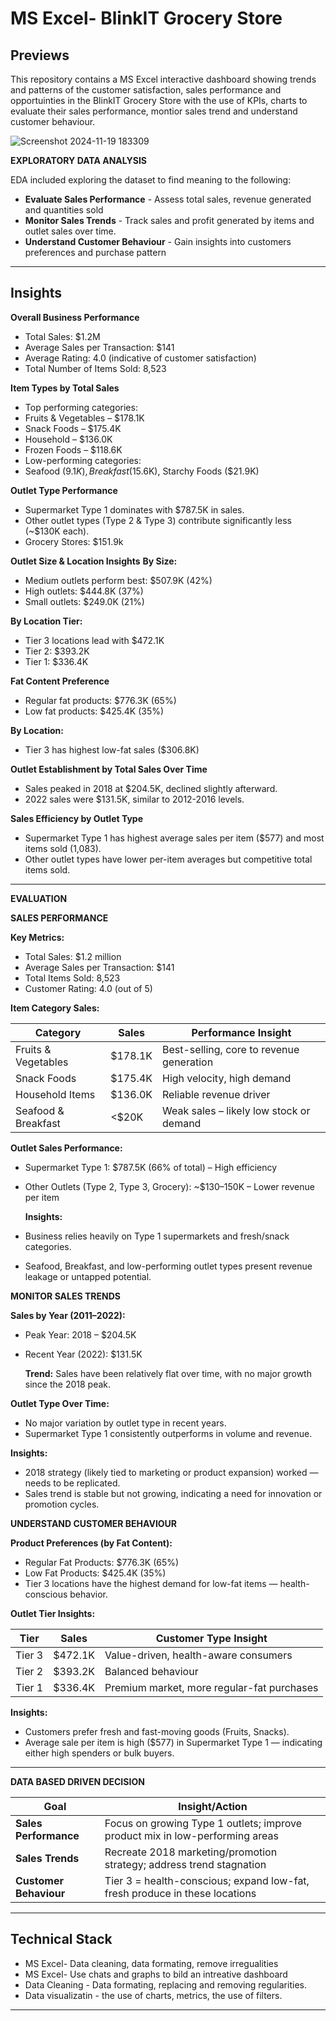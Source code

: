 # MS Excel- BlinkIT Grocery Store

## Previews
This repository contains a MS Excel interactive dashboard  showing trends and patterns of the customer satisfaction, sales performance and opportuinties in the BlinkIT Grocery Store with the use of KPIs, charts to evaluate their sales performance, montior sales trend and understand customer behaviour.


![Screenshot 2024-11-19 183309](https://github.com/user-attachments/assets/742d56f8-b59a-4df7-b80e-e975162af5e7)
  

**EXPLORATORY DATA ANALYSIS**

EDA included exploring the dataset to find meaning to the following:

- **Evaluate Sales Performance** - Assess total sales, revenue generated and quantities sold
- **Monitor Sales Trends** - Track sales and profit generated by items and outlet sales over time.
- **Understand Customer Behaviour** - Gain insights into customers preferences and purchase pattern
---
**Insights**
  ---
 **Overall Business Performance**
 - Total Sales: $1.2M
 - Average Sales per Transaction: $141
 - Average Rating: 4.0 (indicative of customer satisfaction)
 - Total Number of Items Sold: 8,523

**Item Types by Total Sales**
  - Top performing categories:
  - Fruits & Vegetables – $178.1K
  - Snack Foods – $175.4K
  - Household – $136.0K
  - Frozen Foods – $118.6K
  - Low-performing categories:
  - Seafood ($9.1K), Breakfast ($15.6K), Starchy Foods ($21.9K)
    
**Outlet Type Performance**
  - Supermarket Type 1 dominates with $787.5K in sales.
  - Other outlet types (Type 2 & Type 3) contribute significantly less (~$130K each).
  - Grocery Stores: $151.9k
    
**Outlet Size & Location Insights**
 **By Size:**
  - Medium outlets perform best: $507.9K (42%)
  - High outlets: $444.8K (37%)
  - Small outlets: $249.0K (21%)
    
**By Location Tier:**
  - Tier 3 locations lead with $472.1K
  - Tier 2: $393.2K
  - Tier 1: $336.4K
    
**Fat Content Preference**
  - Regular fat products: $776.3K (65%)
  - Low fat products: $425.4K (35%)
    
  **By Location:**
  - Tier 3 has highest low-fat sales ($306.8K)
    
**Outlet Establishment by Total Sales Over Time**
  - Sales peaked in 2018 at $204.5K, declined slightly afterward.
  - 2022 sales were $131.5K, similar to 2012-2016 levels.
    
**Sales Efficiency by Outlet Type**
  - Supermarket Type 1 has highest average sales per item ($577) and most items sold (1,083).
  - Other outlet types have lower per-item averages but competitive total items sold.

  ---
  **EVALUATION**
  
  **SALES PERFORMANCE**
  
**Key Metrics:**
  - Total Sales: $1.2 million
  - Average Sales per Transaction: $141
  - Total Items Sold: 8,523
  - Customer Rating: 4.0 (out of 5)

**Item Category Sales:**

| Category            | Sales    | Performance Insight                      |
| ------------------- | -------- | ---------------------------------------- |
| Fruits & Vegetables | \$178.1K | Best-selling, core to revenue generation |
| Snack Foods         | \$175.4K | High velocity, high demand               |
| Household Items     | \$136.0K | Reliable revenue driver                  |
| Seafood & Breakfast | <\$20K   | Weak sales – likely low stock or demand  |

**Outlet Sales Performance:**

- Supermarket Type 1: $787.5K (66% of total) – High efficiency
- Other Outlets (Type 2, Type 3, Grocery): ~$130–150K – Lower revenue per item

  **Insights:**
- Business relies heavily on Type 1 supermarkets and fresh/snack categories.
- Seafood, Breakfast, and low-performing outlet types present revenue leakage or untapped potential.

**MONITOR SALES TRENDS**

**Sales by Year (2011–2022):**

- Peak Year: 2018 – $204.5K
- Recent Year (2022): $131.5K
  
  **Trend:** Sales have been relatively flat over time, with no major growth since the 2018 peak.

**Outlet Type Over Time:**

  - No major variation by outlet type in recent years.
  - Supermarket Type 1 consistently outperforms in volume and revenue.

**Insights:**

- 2018 strategy (likely tied to marketing or product expansion) worked — needs to be replicated.
- Sales trend is stable but not growing, indicating a need for innovation or promotion cycles.

**UNDERSTAND CUSTOMER BEHAVIOUR**

**Product Preferences (by Fat Content):**

  - Regular Fat Products: $776.3K (65%)
  - Low Fat Products: $425.4K (35%)
  - Tier 3 locations have the highest demand for low-fat items — health-conscious behavior.

**Outlet Tier Insights:**

| Tier   | Sales    | Customer Type Insight                      |
| ------ | -------- | ------------------------------------------ |
| Tier 3 | \$472.1K | Value-driven, health-aware consumers       |
| Tier 2 | \$393.2K | Balanced behaviour                         |
| Tier 1 | \$336.4K | Premium market, more regular-fat purchases |

**Insights:**

- Customers prefer fresh and fast-moving goods (Fruits, Snacks).
- Average sale per item is high ($577) in Supermarket Type 1 — indicating either high spenders or bulk buyers.

---
**DATA BASED DRIVEN DECISION**

| Goal                   | Insight/Action                                                               |
| ---------------------- | ---------------------------------------------------------------------------- |
| **Sales Performance**  | Focus on growing Type 1 outlets; improve product mix in low-performing areas |
| **Sales Trends**       | Recreate 2018 marketing/promotion strategy; address trend stagnation         |
| **Customer Behaviour** | Tier 3 = health-conscious; expand low-fat, fresh produce in these locations  |

---
 
**Technical Stack**
---
- MS Excel- Data cleaning, data formating, remove irregualities
- MS Excel- Use chats and graphs to bild an intreative dashboard
- Data Cleaning - Data formating, replacing and removing regularities.
- Data visualizatin - the use of charts, metrics, the use of filters.

---
